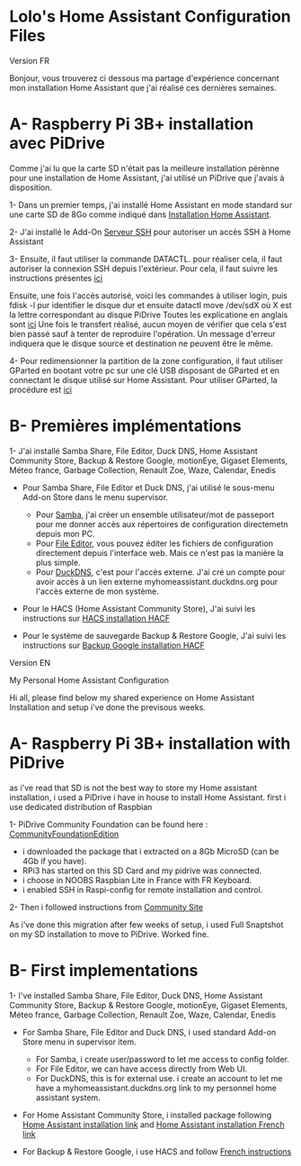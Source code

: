 # Lolo's Home Assistant Configuration Files

Version FR

Bonjour, vous trouverez ci dessous ma partage d'expérience concernant mon installation Home Assistant que j'ai réalisé ces dernières semaines.

# A- Raspberry Pi 3B+ installation avec PiDrive
Comme j'ai lu que la carte SD n'était pas la meilleure installation pérènne pour une installation de Home Assistant, j'ai utilisé un PiDrive que j'avais à disposition.

1- Dans un premier temps, j'ai installé Home Assistant en mode standard sur une carte SD de 8Go comme indiqué dans [Installation Home Assistant](https://hacf.fr/installer-et-regler-home-assistant-sur-un-raspberry-pi/).

2- J'ai installé le Add-On [Serveur SSH](http://www.lacavernedefred.ovh/blog/2018/03/08/debuter-avec-home-assistant/) pour autoriser un accès SSH à Home Assistant 

3- Ensuite, il faut utiliser la commande DATACTL. pour réaliser cela, il faut autoriser la connexion SSH depuis l'extérieur. 
Pour cela, il faut suivre les instructions présentes [ici](https://community.home-assistant.io/t/ssh-into-hassos/84909/39?u=lolopicolo)

Ensuite, une fois l'accès autorisé, voici les commandes à utiliser 
login, puis fdisk -l pur identifier le disque dur et ensuite datactl move /dev/sdX où X est la lettre correspondant au disque PiDrive
Toutes les explicatione en anglais sont [ici](https://community.home-assistant.io/t/hass-io-transfer-from-sd-card-to-ssd-or-usb/97452/270?u=lolopicolo)
Une fois le transfert réalisé, aucun moyen de vérifier que cela s'est bien passé sauf à tenter de reproduire l'opération. Un message d'erreur indiquera que le disque source et destination ne peuvent être le même.

4- Pour redimensionner la partition de la zone configuration, il faut utiliser GParted en bootant votre pc sur une clé USB disposant de GParted et en connectant le disque utilisé sur Home Assistant. Pour utiliser GParted, la procédure est [ici](https://gparted.org/liveusb.php#windows-method-a)

# B- Premières implémentations

1- J'ai installé Samba Share, File Editor, Duck DNS, Home Assistant Community Store, Backup & Restore Google, motionEye, Gigaset Elements, Méteo france, Garbage Collection, Renault Zoe, Waze, Calendar, Enedis

- Pour Samba Share, File Editor et Duck DNS, j'ai utilisé le sous-menu Add-on Store dans le menu supervisor. 
  - Pour [Samba](https://hacf.fr/partager-votre-installation-home-assistant-via-samba-share/), j'ai créer un ensemble utilisateur/mot de passeport pour me donner accès aux répertoires de configuration directemetn depuis mon PC.
  - Pour [File Editor](https://hacf.fr/file-editor-et-home-assistant-modifier-vos-fichiers/), vous pouvez éditer les fichiers de configuration directement depuis l'interface web. Mais ce n'est pas la manière la plus simple.
  - Pour [DuckDNS](https://hacf.fr/acceder-a-home-assistant-depuis-lexterieur-via-duckdns/), c'est pour l'accès externe. J'ai cré un compte pour avoir accès à un lien externe myhomeassistant.duckdns.org pour l'accès externe de mon système.

- Pour le HACS (Home Assistant Community Store), J'ai suivi les instructions sur [HACS installation HACF](https://hacf.fr/installer-ajouter-integrations-customisations-avec-hacs/)

- Pour le système de sauvegarde Backup & Restore Google, J'ai suivi les instructions sur [Backup Google installation HACF](https://hacf.fr/sauvegarder-votre-home-assistant-sur-le-cloud-google/)





Version EN

My Personal Home Assistant Configuration

Hi all, please find below my shared experience on Home Assistant Installation and setup i've done the previsous weeks.

# A- Raspberry Pi 3B+ installation with PiDrive
as i've read that SD is not the best way to store my Home assistant installation, i used a PiDrive i have in house to install Home Assistant.
first i use dedicated distribution of Raspbian

1- PiDrive Community Foundation can be found here : [CommunityFoundationEdition](https://github.com/PiDrive/CommunityFoundationEdition)

- i downloaded the package that i extracted on a 8Gb MicroSD (can be 4Gb if you have).
- RPi3 has started on this SD Card and my pidrive was connected.
- i choose in NOOBS Raspbian Lite in France with FR Keyboard.
- i enabled SSH in Raspi-config for remote installation and control.

2- Then i followed instructions from [Community Site](https://community.home-assistant.io/t/installing-home-assistant-supervised-on-a-raspberry-pi-with-debian-10/247116)

As i've done this migration after few weeks of setup, i used Full Snaptshot on my SD installation to move to PiDrive. Worked fine.

# B- First implementations

1- I've installed Samba Share, File Editor, Duck DNS, Home Assistant Community Store, Backup & Restore Google, motionEye, Gigaset Elements, Méteo france, Garbage Collection, Renault Zoe, Waze, Calendar, Enedis

- For Samba Share, File Editor and Duck DNS, i used standard Add-on Store menu in supervisor item. 
  - For Samba, i create user/password to let me access to config folder.
  - For File Editor, we can have access directly from Web UI.
  - For DuckDNS, this is for external use. i create an account to let me have a myhomeassistant.duckdns.org link to my personnel home assistant system.

- For Home Assistant Community Store, i installed package following [Home Assistant installation link](https://hacs.xyz/docs/installation/manual) and [Home Assistant installation French link](https://hacf.fr/installer-ajouter-integrations-customisations-avec-hacs/)

- For Backup & Restore Google, i use HACS and follow [French instructions](https://hacf.fr/sauvegarder-votre-home-assistant-sur-le-cloud-google/)
